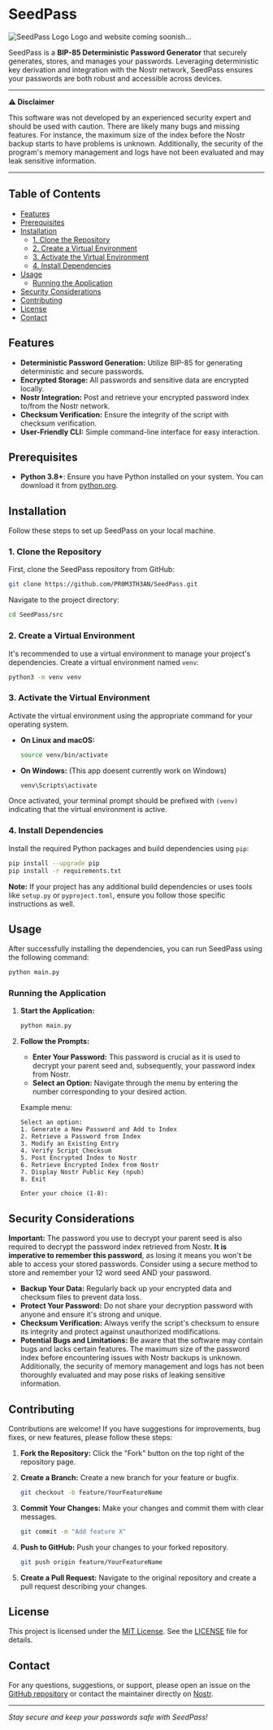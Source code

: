 # SeedPass

![SeedPass Logo](https://github.com/PR0M3TH3AN/SeedPass/raw/main/assets/logo.png) 
Logo and website coming soonish...

SeedPass is a **BIP-85 Deterministic Password Generator** that securely generates, stores, and manages your passwords. Leveraging deterministic key derivation and integration with the Nostr network, SeedPass ensures your passwords are both robust and accessible across devices.

---

**⚠️ Disclaimer**

This software was not developed by an experienced security expert and should be used with caution. There are likely many bugs and missing features. For instance, the maximum size of the index before the Nostr backup starts to have problems is unknown. Additionally, the security of the program's memory management and logs have not been evaluated and may leak sensitive information.

---

## Table of Contents

- [Features](#features)
- [Prerequisites](#prerequisites)
- [Installation](#installation)
  - [1. Clone the Repository](#1-clone-the-repository)
  - [2. Create a Virtual Environment](#2-create-a-virtual-environment)
  - [3. Activate the Virtual Environment](#3-activate-the-virtual-environment)
  - [4. Install Dependencies](#4-install-dependencies)
- [Usage](#usage)
  - [Running the Application](#running-the-application)
- [Security Considerations](#security-considerations)
- [Contributing](#contributing)
- [License](#license)
- [Contact](#contact)

## Features

- **Deterministic Password Generation:** Utilize BIP-85 for generating deterministic and secure passwords.
- **Encrypted Storage:** All passwords and sensitive data are encrypted locally.
- **Nostr Integration:** Post and retrieve your encrypted password index to/from the Nostr network.
- **Checksum Verification:** Ensure the integrity of the script with checksum verification.
- **User-Friendly CLI:** Simple command-line interface for easy interaction.

## Prerequisites

- **Python 3.8+**: Ensure you have Python installed on your system. You can download it from [python.org](https://www.python.org/downloads/).

## Installation

Follow these steps to set up SeedPass on your local machine.

### 1. Clone the Repository

First, clone the SeedPass repository from GitHub:

```bash
git clone https://github.com/PR0M3TH3AN/SeedPass.git
```

Navigate to the project directory:

```bash
cd SeedPass/src
```

### 2. Create a Virtual Environment

It's recommended to use a virtual environment to manage your project's dependencies. Create a virtual environment named `venv`:

```bash
python3 -m venv venv
```

### 3. Activate the Virtual Environment

Activate the virtual environment using the appropriate command for your operating system.

- **On Linux and macOS:**

  ```bash
  source venv/bin/activate
  ```

- **On Windows:** (This app doesent currently work on Windows)

  ```bash
  venv\Scripts\activate
  ```

Once activated, your terminal prompt should be prefixed with `(venv)` indicating that the virtual environment is active.

### 4. Install Dependencies

Install the required Python packages and build dependencies using `pip`:

```bash
pip install --upgrade pip
pip install -r requirements.txt
```

**Note:** If your project has any additional build dependencies or uses tools like `setup.py` or `pyproject.toml`, ensure you follow those specific instructions as well.

## Usage

After successfully installing the dependencies, you can run SeedPass using the following command:

```bash
python main.py
```

### Running the Application

1. **Start the Application:**

   ```bash
   python main.py
   ```

2. **Follow the Prompts:**

   - **Enter Your Password:** This password is crucial as it is used to decrypt your parent seed and, subsequently, your password index from Nostr.
   - **Select an Option:** Navigate through the menu by entering the number corresponding to your desired action.

   Example menu:

   ```
   Select an option:
   1. Generate a New Password and Add to Index
   2. Retrieve a Password from Index
   3. Modify an Existing Entry
   4. Verify Script Checksum
   5. Post Encrypted Index to Nostr
   6. Retrieve Encrypted Index from Nostr
   7. Display Nostr Public Key (npub)
   8. Exit

   Enter your choice (1-8):
   ```

## Security Considerations

**Important:** The password you use to decrypt your parent seed is also required to decrypt the password index retrieved from Nostr. **It is imperative to remember this password**, as losing it means you won't be able to access your stored passwords. Consider using a secure method to store and remember your 12 word seed AND your password.

- **Backup Your Data:** Regularly back up your encrypted data and checksum files to prevent data loss.
- **Protect Your Password:** Do not share your decryption password with anyone and ensure it's strong and unique.
- **Checksum Verification:** Always verify the script's checksum to ensure its integrity and protect against unauthorized modifications.
- **Potential Bugs and Limitations:** Be aware that the software may contain bugs and lacks certain features. The maximum size of the password index before encountering issues with Nostr backups is unknown. Additionally, the security of memory management and logs has not been thoroughly evaluated and may pose risks of leaking sensitive information.

## Contributing

Contributions are welcome! If you have suggestions for improvements, bug fixes, or new features, please follow these steps:

1. **Fork the Repository:** Click the "Fork" button on the top right of the repository page.
2. **Create a Branch:** Create a new branch for your feature or bugfix.

   ```bash
   git checkout -b feature/YourFeatureName
   ```

3. **Commit Your Changes:** Make your changes and commit them with clear messages.

   ```bash
   git commit -m "Add feature X"
   ```

4. **Push to GitHub:** Push your changes to your forked repository.

   ```bash
   git push origin feature/YourFeatureName
   ```

5. **Create a Pull Request:** Navigate to the original repository and create a pull request describing your changes.

## License

This project is licensed under the [MIT License](LICENSE). See the [LICENSE](LICENSE) file for details.

## Contact

For any questions, suggestions, or support, please open an issue on the [GitHub repository](https://github.com/PR0M3TH3AN/SeedPass/issues) or contact the maintainer directly on [Nostr](https://primal.net/p/npub15jnttpymeytm80hatjqcvhhqhzrhx6gxp8pq0wn93rhnu8s9h9dsha32lx).

---

*Stay secure and keep your passwords safe with SeedPass!*
